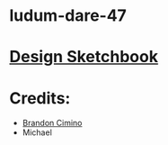 # ludum-dare-47

# [Design Sketchbook](https://docs.google.com/document/d/1REFAH6utFzSfryoI7g7DsX0OYxLwfHTh9KK1VVgZbfk/edit?usp=sharing)

# Credits:

- [Brandon Cimino](https://github.com/brandoncimino)
- Michael
